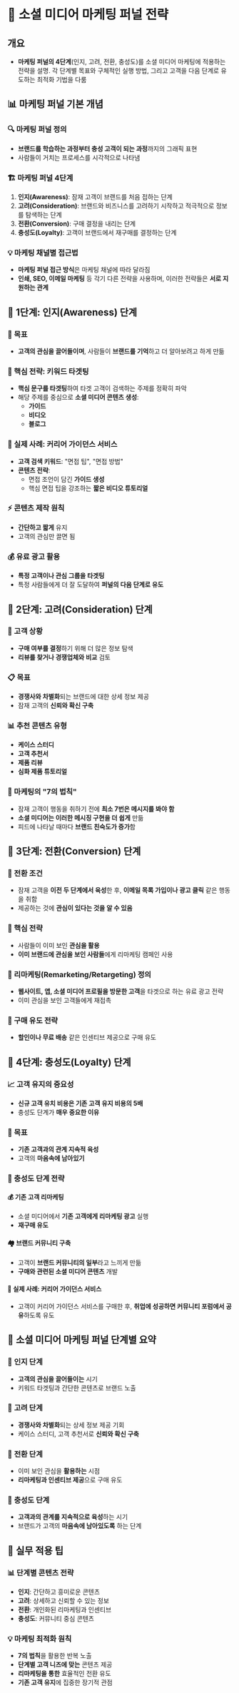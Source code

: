 # 🎯 소셜 미디어 마케팅 퍼널 전략

## 개요
- **마케팅 퍼널의 4단계**(인지, 고려, 전환, 충성도)를 소셜 미디어 마케팅에 적용하는 전략을 설명. 각 단계별 목표와 구체적인 실행 방법, 그리고 고객을 다음 단계로 유도하는 최적화 기법을 다룸

## 📊 마케팅 퍼널 기본 개념

### 🔍 마케팅 퍼널 정의
- **브랜드를 학습하는 과정부터 충성 고객이 되는 과정**까지의 그래픽 표현
- 사람들이 거치는 프로세스를 시각적으로 나타냄

### 🏗️ 마케팅 퍼널 4단계
1. **인지(Awareness)**: 잠재 고객이 브랜드를 처음 접하는 단계
2. **고려(Consideration)**: 브랜드와 비즈니스를 고려하기 시작하고 적극적으로 정보를 탐색하는 단계  
3. **전환(Conversion)**: 구매 결정을 내리는 단계
4. **충성도(Loyalty)**: 고객이 브랜드에서 재구매를 결정하는 단계

### 💡 마케팅 채널별 접근법
- **마케팅 퍼널 접근 방식**은 마케팅 채널에 따라 달라짐
- **인쇄, SEO, 이메일 마케팅** 등 각기 다른 전략을 사용하며, 이러한 전략들은 **서로 지원하는 관계**

## 🎯 1단계: 인지(Awareness) 단계

### 📢 목표
- **고객의 관심을 끌어들이며**, 사람들이 **브랜드를 기억**하고 더 알아보려고 하게 만듦

### 🔑 핵심 전략: 키워드 타겟팅
- **핵심 문구를 타겟팅**하여 타겟 고객이 검색하는 주제를 정확히 파악
- 해당 주제를 중심으로 **소셜 미디어 콘텐츠 생성**:
  - **가이드**
  - **비디오**  
  - **블로그**

### 💼 실제 사례: 커리어 가이던스 서비스
- **고객 검색 키워드**: "면접 팁", "면접 방법"
- **콘텐츠 전략**:
  - 면접 조언이 담긴 **가이드 생성**
  - 핵심 면접 팁을 강조하는 **짧은 비디오 튜토리얼**

### ⚡ 콘텐츠 제작 원칙
- **간단하고 짧게** 유지
- 고객의 관심만 끌면 됨

### 💰 유료 광고 활용
- **특정 고객이나 관심 그룹을 타겟팅**
- 특정 사람들에게 더 잘 도달하여 **퍼널의 다음 단계로 유도**

## 🤔 2단계: 고려(Consideration) 단계

### 🎯 고객 상황
- **구매 여부를 결정**하기 위해 더 많은 정보 탐색
- **리뷰를 찾거나 경쟁업체와 비교** 검토

### 📋 목표
- **경쟁사와 차별화**되는 브랜드에 대한 상세 정보 제공
- 잠재 고객의 **신뢰와 확신 구축**

### 📊 추천 콘텐츠 유형
- **케이스 스터디**
- **고객 추천서**
- **제품 리뷰**
- **심화 제품 튜토리얼**

### 🔢 마케팅의 "7의 법칙"
- 잠재 고객이 행동을 취하기 전에 **최소 7번은 메시지를 봐야 함**
- **소셜 미디어는 이러한 메시징 구현을 더 쉽게** 만듦
- 피드에 나타날 때마다 **브랜드 친숙도가 증가**함

## 💸 3단계: 전환(Conversion) 단계

### 🚀 전환 조건
- 잠재 고객을 **이전 두 단계에서 육성**한 후, **이메일 목록 가입이나 광고 클릭** 같은 행동을 취함
- 제공하는 것에 **관심이 있다는 것을 알 수 있음**

### 🎯 핵심 전략
- 사람들이 이미 보인 **관심을 활용**
- **이미 브랜드에 관심을 보인 사람들**에게 리마케팅 캠페인 사용

### 🔄 리마케팅(Remarketing/Retargeting) 정의
- **웹사이트, 앱, 소셜 미디어 프로필을 방문한 고객**을 타겟으로 하는 유료 광고 전략
- 이미 관심을 보인 고객들에게 재접촉

### 🎁 구매 유도 전략
- **할인이나 무료 배송** 같은 인센티브 제공으로 구매 유도

## 💎 4단계: 충성도(Loyalty) 단계

### 📈 고객 유지의 중요성
- **신규 고객 유치 비용은 기존 고객 유지 비용의 5배**
- 충성도 단계가 **매우 중요한 이유**

### 🎯 목표
- **기존 고객과의 관계 지속적 육성**
- 고객의 **마음속에 남아있기**

### 🔄 충성도 단계 전략

#### 💰 기존 고객 리마케팅
- 소셜 미디어에서 **기존 고객에게 리마케팅 광고** 실행
- **재구매 유도**

#### 🏘️ 브랜드 커뮤니티 구축
- 고객이 **브랜드 커뮤니티의 일부**라고 느끼게 만듦
- **구매와 관련된 소셜 미디어 콘텐츠** 개발

#### 💼 실제 사례: 커리어 가이던스 서비스
- 고객이 커리어 가이던스 서비스를 구매한 후, **취업에 성공하면 커뮤니티 포럼에서 공유**하도록 유도

## 🔄 소셜 미디어 마케팅 퍼널 단계별 요약

### 🎯 **인지 단계**
- **고객의 관심을 끌어들이는** 시기
- 키워드 타겟팅과 간단한 콘텐츠로 브랜드 노출

### 🤔 **고려 단계**  
- **경쟁사와 차별화**되는 상세 정보 제공 기회
- 케이스 스터디, 고객 추천서로 **신뢰와 확신 구축**

### 💸 **전환 단계**
- 이미 보인 관심을 **활용하는** 시점
- **리마케팅과 인센티브 제공**으로 구매 유도

### 💎 **충성도 단계**
- **고객과의 관계를 지속적으로 육성**하는 시기
- 브랜드가 고객의 **마음속에 남아있도록** 하는 단계

## 🚀 실무 적용 팁

### 📊 단계별 콘텐츠 전략
- **인지**: 간단하고 흥미로운 콘텐츠
- **고려**: 상세하고 신뢰할 수 있는 정보
- **전환**: 개인화된 리마케팅과 인센티브
- **충성도**: 커뮤니티 중심 콘텐츠

### 💡 마케팅 최적화 원칙
- **7의 법칙**을 활용한 반복 노출
- **단계별 고객 니즈에 맞는** 콘텐츠 제공
- **리마케팅을 통한** 효율적인 전환 유도
- **기존 고객 유지**에 집중한 장기적 관점

